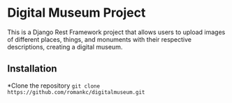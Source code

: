 # Digital Museum Project
This is a Django Rest Framework project that allows users to upload images of different places, things, and monuments with their respective descriptions, creating a digital museum.

## Installation
*Clone the repository
```git clone https://github.com/romankc/digitalmuseum.git```
